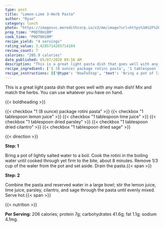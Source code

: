 ```yaml
---
type: post
title: "Lemon-Lime 3-Herb Pasta"
author: "Ryan"
category: lunch
photo: "https://imagesvc.meredithcorp.io/v3/mm/image?url=https%3A%2F%2Fimages.media-allrecipes.com%2Fuserphotos%2F972473.jpg"
prep_time: "P0DT0H10M"
cook_time: "P0DT0H10M"
recipe_yield: "4 servings"
rating_value: 3.4285714285714284
review_count: 7
calories: "205.9 calories"
date_published: 05/07/2020 09:16 AM
description: "This is a great light pasta dish that goes well with any main dish! Mix and match the herbs. You can use whatever you have on hand."
recipe_ingredient: ['1 (8 ounce) package rotini pasta', '1 tablespoon lemon juice', '1 tablespoon lime juice', '1 tablespoon dried parsley', '1 tablespoon dried cilantro', '1 tablespoon dried sage']
recipe_instructions: [{'@type': 'HowToStep', 'text': 'Bring a pot of lightly salted water to a boil. Cook the rotini in the boiling water until cooked through yet firm to the bite, about 8 minutes. Remove 1/3 cup of the water from the pot and set aside. Drain the pasta.\n'}, {'@type': 'HowToStep', 'text': 'Combine the pasta and reserved water in a large bowl; stir the lemon juice, lime juice, parsley, cilantro, and sage through the pasta until evenly mixed. Serve hot.\n'}]
---
```


This is a great light pasta dish that goes well with any main dish! Mix and match the herbs. You can use whatever you have on hand. 

{{< boldheading >}}

{{< checkbox "1 (8 ounce) package rotini pasta" >}}
{{< checkbox "1 tablespoon lemon juice" >}}
{{< checkbox "1 tablespoon lime juice" >}}
{{< checkbox "1 tablespoon dried parsley" >}}
{{< checkbox "1 tablespoon dried cilantro" >}}
{{< checkbox "1 tablespoon dried sage" >}}


{{< direction >}}

**Step: 1**

Bring a pot of lightly salted water to a boil. Cook the rotini in the boiling water until cooked through yet firm to the bite, about 8 minutes. Remove 1/3 cup of the water from the pot and set aside. Drain the pasta.{{< span >}}

**Step: 2**

Combine the pasta and reserved water in a large bowl; stir the lemon juice, lime juice, parsley, cilantro, and sage through the pasta until evenly mixed. Serve hot.{{< span >}}

{{< nutrition >}}

**Per Serving:** 206 calories; protein 7g; carbohydrates 41.6g; fat 1.1g; sodium 4.1mg.